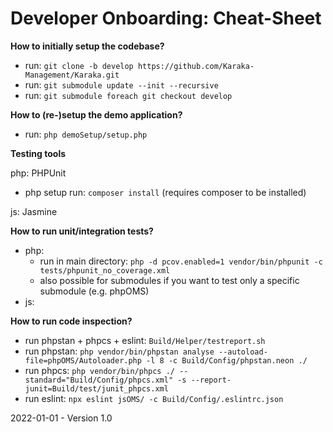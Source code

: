# Developer Onboarding: Cheat-Sheet

**How to initially setup the codebase?**

* run: `git clone -b develop https://github.com/Karaka-Management/Karaka.git`
* run: `git submodule update --init --recursive`
* run: `git submodule foreach git checkout develop`

**How to (re-)setup the demo application?**

* run: `php demoSetup/setup.php`

**Testing tools**

php: PHPUnit

* php setup run: `composer install` (requires composer to be installed)

js: Jasmine

**How to run unit/integration tests?**

* php:
  * run in main directory: `php -d pcov.enabled=1 vendor/bin/phpunit -c tests/phpunit_no_coverage.xml `
  * also possible for submodules if you want to test only a specific submodule (e.g. phpOMS)
* js:

**How to run code inspection?**

* run phpstan + phpcs + eslint: `Build/Helper/testreport.sh`
* run phpstan: `php vendor/bin/phpstan analyse --autoload-file=phpOMS/Autoloader.php -l 8 -c Build/Config/phpstan.neon ./`
* run phpcs: `php vendor/bin/phpcs ./ --standard="Build/Config/phpcs.xml" -s --report-junit=Build/test/junit_phpcs.xml`
* run eslint: `npx eslint jsOMS/ -c Build/Config/.eslintrc.json`



2022-01-01 - Version 1.0


